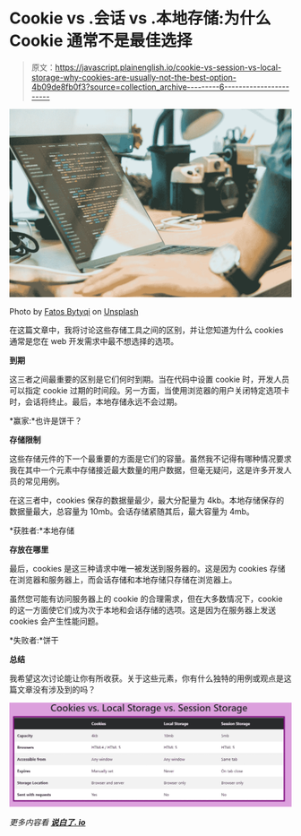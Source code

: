 # Cookie vs .会话 vs .本地存储:为什么 Cookie 通常不是最佳选择

> 原文：<https://javascript.plainenglish.io/cookie-vs-session-vs-local-storage-why-cookies-are-usually-not-the-best-option-4b09de8fb0f3?source=collection_archive---------6----------------------->

![](img/deb6ea29777b7397706b83124c5530e5.png)

Photo by [Fatos Bytyqi](https://unsplash.com/@fatosi?utm_source=medium&utm_medium=referral) on [Unsplash](https://unsplash.com?utm_source=medium&utm_medium=referral)

在这篇文章中，我将讨论这些存储工具之间的区别，并让您知道为什么 cookies 通常是您在 web 开发需求中最不想选择的选项。

**到期**

这三者之间最重要的区别是它们何时到期。当在代码中设置 cookie 时，开发人员可以指定 cookie 过期的时间段。另一方面，当使用浏览器的用户关闭特定选项卡时，会话将终止。最后，本地存储永远不会过期。

*赢家:*也许是饼干？

**存储限制**

这些存储元件的下一个最重要的方面是它们的容量。虽然我不记得有哪种情况要求我在其中一个元素中存储接近最大数量的用户数据，但毫无疑问，这是许多开发人员的常见用例。

在这三者中，cookies 保存的数据量最少，最大分配量为 4kb。本地存储保存的数据量最大，总容量为 10mb。会话存储紧随其后，最大容量为 4mb。

*获胜者:*本地存储

**存放在哪里**

最后，cookies 是这三种请求中唯一被发送到服务器的。这是因为 cookies 存储在浏览器和服务器上，而会话存储和本地存储只存储在浏览器上。

虽然您可能有访问服务器上的 cookie 的合理需求，但在大多数情况下，cookie 的这一方面使它们成为次于本地和会话存储的选项。这是因为在服务器上发送 cookies 会产生性能问题。

*失败者:*饼干

**总结**

我希望这次讨论能让你有所收获。关于这些元素，你有什么独特的用例或观点是这篇文章没有涉及到的吗？

![](img/c6c24ad6196b4088d351a50305dc6b0b.png)

*更多内容看* [***说白了. io***](http://plainenglish.io/)